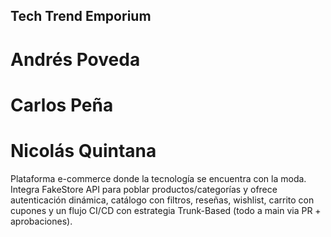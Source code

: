 ## Tech Trend Emporium
# Andrés Poveda
# Carlos Peña
# Nicolás Quintana
Plataforma e-commerce donde la tecnología se encuentra con la moda. Integra FakeStore API para poblar productos/categorías y ofrece autenticación dinámica, catálogo con filtros, reseñas, wishlist, carrito con cupones y un flujo CI/CD con estrategia Trunk-Based (todo a main via PR + aprobaciones).
